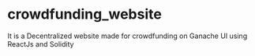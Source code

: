 # crowdfunding_website
It is a Decentralized website made for crowdfunding on Ganache UI using ReactJs and Solidity
